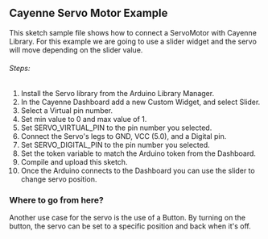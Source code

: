 ## Cayenne Servo Motor Example

This sketch sample file shows how to connect a ServoMotor with Cayenne Library.
For this example we are going to use a slider widget and the servo will move
depending on the slider value.

###### Steps:
1. Install the Servo library from the Arduino Library Manager.
2. In the Cayenne Dashboard add a new Custom Widget, and select Slider.
3. Select a Virtual pin number.
4. Set min value to 0 and max value of 1.
5. Set SERVO_VIRTUAL_PIN to the pin number you selected.
6. Connect the Servo's legs to GND, VCC (5.0), and a Digital pin.
7. Set SERVO_DIGITAL_PIN to the pin number you selected.
8. Set the token variable to match the Arduino token from the Dashboard.
9. Compile and upload this sketch.
10. Once the Arduino connects to the Dashboard you can use the slider to change servo position.

### Where to go from here?
Another use case for the servo is the use of a Button. By turning on the button,
the servo can be set to a specific position and back when it's off.
